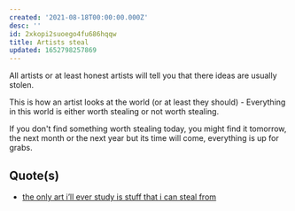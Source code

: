 ```yaml
---
created: '2021-08-18T00:00:00.000Z'
desc: ''
id: 2xkopi2suoego4fu686hqqw
title: Artists steal
updated: 1652798257869
---
```

   
All artists or at least honest artists will tell you that there ideas are usually stolen.   
   
This is how an artist looks at the world (or at least they should) - Everything in this world is either worth stealing or not worth stealing.   
   
If you don't find something worth stealing today, you might find it tomorrow, the next month or the next year but its time will come, everything is up for grabs.   
   
## Quote(s)   
   
   
- [the only art i’ll ever study is stuff that i can steal from](../resources/podcasts/the%20only%20art%20i%E2%80%99ll%20ever%20study%20is%20stuff%20that%20i%20can%20steal%20from.md)